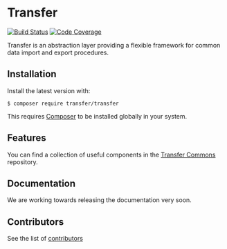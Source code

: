 Transfer
========

[![Build Status](https://travis-ci.org/transfer-framework/transfer.svg?branch=1.0)](https://travis-ci.org/transfer-framework/transfer)
[![Code Coverage](https://scrutinizer-ci.com/g/transfer-framework/transfer/badges/coverage.png?b=1.0)](https://scrutinizer-ci.com/g/transfer-framework/transfer/?branch=1.0)

Transfer is an abstraction layer providing a flexible framework for common data import and export procedures.

Installation
------------

Install the latest version with:

`$ composer require transfer/transfer`

This requires [Composer](https://getcomposer.org/download/) to be installed globally in your system.

Features
--------

You can find a collection of useful components in the [Transfer Commons](https://github.com/transfer-framework/commons) repository.

Documentation
-------------

We are working towards releasing the documentation very soon.

Contributors
------------

See the list of [contributors](CONTRIBUTORS.md)

